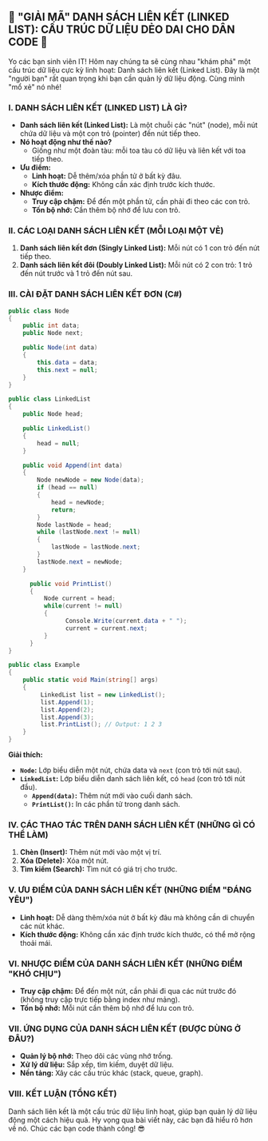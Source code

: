 ## **🚀 "GIẢI MÃ" DANH SÁCH LIÊN KẾT (LINKED LIST): CẤU TRÚC DỮ LIỆU DẺO DAI CHO DÂN CODE 🚀**

Yo các bạn sinh viên IT! Hôm nay chúng ta sẽ cùng nhau "khám phá" một cấu trúc dữ liệu cực kỳ linh hoạt: Danh sách liên
kết (Linked List). Đây là một "người bạn" rất quan trọng khi bạn cần quản lý dữ liệu động. Cùng mình "mổ xẻ" nó nhé!

### **I. DANH SÁCH LIÊN KẾT (LINKED LIST) LÀ GÌ?**

* **Danh sách liên kết (Linked List):** Là một chuỗi các "nút" (node), mỗi nút chứa dữ liệu và một con trỏ (pointer) đến
  nút tiếp theo.
* **Nó hoạt động như thế nào?**
    * Giống như một đoàn tàu: mỗi toa tàu có dữ liệu và liên kết với toa tiếp theo.
* **Ưu điểm:**
    * **Linh hoạt:** Dễ thêm/xóa phần tử ở bất kỳ đâu.
    * **Kích thước động:** Không cần xác định trước kích thước.
* **Nhược điểm:**
    * **Truy cập chậm:** Để đến một phần tử, cần phải đi theo các con trỏ.
    * **Tốn bộ nhớ:** Cần thêm bộ nhớ để lưu con trỏ.

### **II. CÁC LOẠI DANH SÁCH LIÊN KẾT (MỖI LOẠI MỘT VẺ)**

1. **Danh sách liên kết đơn (Singly Linked List):** Mỗi nút có 1 con trỏ đến nút tiếp theo.
2. **Danh sách liên kết đôi (Doubly Linked List):** Mỗi nút có 2 con trỏ: 1 trỏ đến nút trước và 1 trỏ đến nút sau.

### **III. CÀI ĐẶT DANH SÁCH LIÊN KẾT ĐƠN (C#)**

```csharp
public class Node
{
    public int data;
    public Node next;

    public Node(int data)
    {
        this.data = data;
        this.next = null;
    }
}

public class LinkedList
{
    public Node head;

    public LinkedList()
    {
        head = null;
    }

    public void Append(int data)
    {
        Node newNode = new Node(data);
        if (head == null)
        {
            head = newNode;
            return;
        }
        Node lastNode = head;
        while (lastNode.next != null)
        {
            lastNode = lastNode.next;
        }
        lastNode.next = newNode;
    }

      public void PrintList()
      {
          Node current = head;
          while(current != null)
          {
                Console.Write(current.data + " ");
                current = current.next;
          }
      }
}

public class Example
{
    public static void Main(string[] args)
    {
         LinkedList list = new LinkedList();
         list.Append(1);
         list.Append(2);
         list.Append(3);
         list.PrintList(); // Output: 1 2 3
    }
}
```

**Giải thích:**

* **`Node`:** Lớp biểu diễn một nút, chứa data và `next` (con trỏ tới nút sau).
* **`LinkedList`:** Lớp biểu diễn danh sách liên kết, có `head` (con trỏ tới nút đầu).
    * **`Append(data)`:** Thêm nút mới vào cuối danh sách.
    * **`PrintList()`:** In các phần tử trong danh sách.

### **IV. CÁC THAO TÁC TRÊN DANH SÁCH LIÊN KẾT (NHỮNG GÌ CÓ THỂ LÀM)**

1. **Chèn (Insert):** Thêm nút mới vào một vị trí.
2. **Xóa (Delete):** Xóa một nút.
3. **Tìm kiếm (Search):** Tìm nút có giá trị cho trước.

### **V. ƯU ĐIỂM CỦA DANH SÁCH LIÊN KẾT (NHỮNG ĐIỂM "ĐÁNG YÊU")**

* **Linh hoạt:** Dễ dàng thêm/xóa nút ở bất kỳ đâu mà không cần di chuyển các nút khác.
* **Kích thước động:** Không cần xác định trước kích thước, có thể mở rộng thoải mái.

### **VI. NHƯỢC ĐIỂM CỦA DANH SÁCH LIÊN KẾT (NHỮNG ĐIỂM "KHÓ CHỊU")**

* **Truy cập chậm:** Để đến một nút, cần phải đi qua các nút trước đó (không truy cập trực tiếp bằng index như mảng).
* **Tốn bộ nhớ:** Mỗi nút cần thêm bộ nhớ để lưu con trỏ.

### **VII. ỨNG DỤNG CỦA DANH SÁCH LIÊN KẾT (ĐƯỢC DÙNG Ở ĐÂU?)**

* **Quản lý bộ nhớ:** Theo dõi các vùng nhớ trống.
* **Xử lý dữ liệu:** Sắp xếp, tìm kiếm, duyệt dữ liệu.
* **Nền tảng:** Xây các cấu trúc khác (stack, queue, graph).

### **VIII. KẾT LUẬN (TỔNG KẾT)**

Danh sách liên kết là một cấu trúc dữ liệu linh hoạt, giúp bạn quản lý dữ liệu động một cách hiệu quả. Hy vọng qua bài
viết này, các bạn đã hiểu rõ hơn về nó. Chúc các bạn code thành công! 😎
